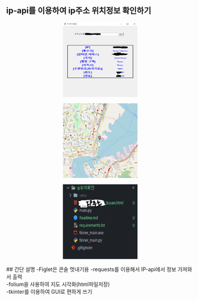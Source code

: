 ##  ip-api를 이용하여 ip주소 위치정보 확인하기
<p align="center">
  <img src="3.png" width=200 height=200 />
</p>
<p align="center">
  <img src="4.png" width=200 height=200 />
</p>
<p align="center">
  <img src="5.png" width=200 height=200 />
</p>
## 간단 설명
-Figlet은 콘솔 멋내기용
-requests를 이용해서 IP-api에서 정보 가져와서 출력<br>
-folium을 사용하여 지도 시각화(html파일저장)<br>
-tkinter를 이용하여 GUI로 편하게 쓰기